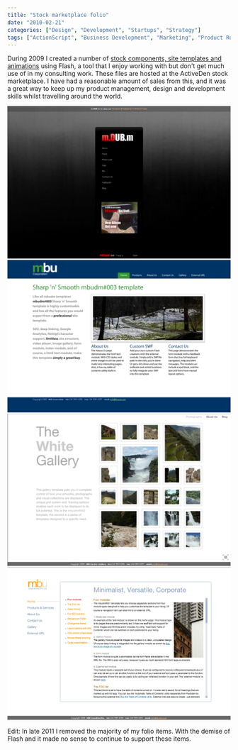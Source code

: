 ```yaml
---
title: "Stock marketplace folio"
date: "2010-02-21"
categories: ["Design", "Development", "Startups", "Strategy"]
tags: ["ActionScript", "Business Development", "Marketing", "Product Roadmaps", "svn", "Visual Design"]
---
```


During 2009 I created a number of [stock components, site templates and animations](http://www.activeden.net/user/mbudm/?ref=mbudm) using Flash, a tool that I enjoy working with but don't get much use of in my consulting work. These files are hosted at the ActiveDen stock marketplace. I have had a reasonable amount of sales from this, and it was a great way to keep up my product management, design and development skills whilst travelling around the world.

![Screen Shot 2014-01-02 at 4.54.57 PM](./Screen-Shot-2014-01-02-at-4.54.57-PM.png) 
![Screen Shot 2014-01-02 at 4.52.58 PM](./Screen-Shot-2014-01-02-at-4.52.58-PM.png) 
![Screen Shot 2014-01-02 at 4.52.31 PM](./Screen-Shot-2014-01-02-at-4.52.31-PM.png) 
![Screen Shot 2014-01-02 at 4.51.32 PM](./Screen-Shot-2014-01-02-at-4.51.32-PM.png) 

Edit: In late 2011 I removed the majority of my folio items. With the demise of Flash and it made no sense to continue to support these items. 
